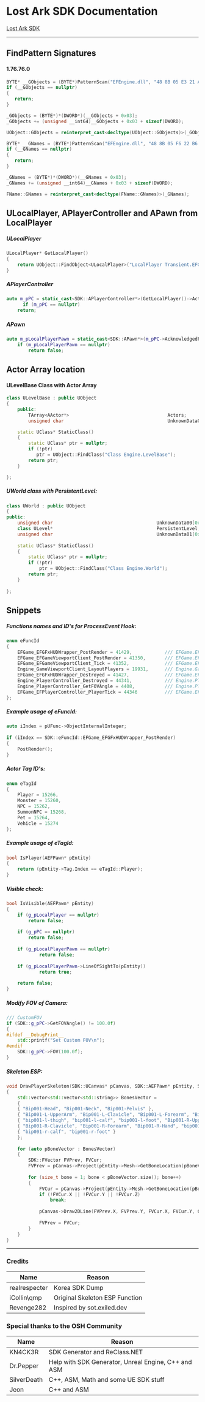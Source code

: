 # Lost Ark SDK Documentation

[Lost Ark SDK](https://github.com/cpz/Lost-Ark-SDK)

---

## FindPattern Signatures

####  1.76.76.0
```C++
BYTE* __GObjects = (BYTE*)PatternScan("EFEngine.dll", "48 8B 05 E3 21 A5 01 48 8B 14 C8 48 8B 4A 50 48 85 C9");
if (__GObjects == nullptr)
{
   return;
}

_GObjects = (BYTE*)*(DWORD*)(__GObjects + 0x03);
_GObjects += (unsigned __int64)__GObjects + 0x03 + sizeof(DWORD);

UObject::GObjects = reinterpret_cast<decltype(UObject::GObjects)>(_GObjects);

BYTE* __GNames = (BYTE*)PatternScan("EFEngine.dll", "48 8B 05 F6 22 B6 01 4C 8B 04 D0 48 8B 81 9C 00 00 00");
if (__GNames == nullptr)
{
   return;
}

_GNames = (BYTE*)*(DWORD*)(__GNames + 0x03);
_GNames += (unsigned __int64)__GNames + 0x03 + sizeof(DWORD);

FName::GNames = reinterpret_cast<decltype(FName::GNames)>(_GNames);
```

## ULocalPlayer, APlayerController and APawn from LocalPlayer

##### ULocalPlayer
```C++
ULocalPlayer* GetLocalPlayer()
{
	return UObject::FindObject<ULocalPlayer>("LocalPlayer Transient.EFGameEngine_1.LocalPlayer_1");
}
```

##### APlayerController
```C++
auto m_pPC = static_cast<SDK::APlayerController*>(GetLocalPlayer()->Actor);
      if (m_pPC == nullptr)
	return;
```

##### APawn
```C++
auto m_pLocalPlayerPawn = static_cast<SDK::APawn*>(m_pPC->AcknowledgedPawn);
	if (m_pLocalPlayerPawn == nullptr)
		return false;
```

## Actor Array location

#### ULevelBase Class with Actor Array
```C++
class ULevelBase : public UObject
{
	public:
		TArray<AActor*>                                    Actors;
		unsigned char                                      UnknownData00[0x64];

	static UClass* StaticClass()
	{
		static UClass* ptr = nullptr; 
        if (!ptr) 
           ptr = UObject::FindClass("Class Engine.LevelBase");
		return ptr;
	}

};

```

##### UWorld class with PersistentLevel:
```C++
class UWorld : public UObject
{
public:
	unsigned char                                      UnknownData00[0x20];                                       // 0x0058
	class ULevel*                                      PersistentLevel;                                          // 0x0060(0x0008) 
	unsigned char                                      UnknownData01[0x384];                                     // 0x0058(0x0354) MISSED OFFSET
 
	static UClass* StaticClass()
	{
		static UClass* ptr = nullptr;
		if (!ptr)
			ptr = UObject::FindClass("Class Engine.World");
		return ptr;
	}
 
};
```

## Snippets
##### Functions names and ID's for ProcessEvent Hook:
```C++
enum eFuncId
{
	EFGame_EFGFxHUDWrapper_PostRender = 41429,            /// EFGame.EFGFxHUDWrapper.PostRender
	EFGame_EFGameViewportClient_PostRender = 41350,       /// EFGame.EFGameViewportClient.PostRender
	EFGame_EFGameViewportClient_Tick = 41352,             /// EFGame.EFGameViewportClient.Tick
	Engine_GameViewportClient_LayoutPlayers = 19931,      /// Engine.GameViewportClient.LayoutPlayers
	EFGame_EFGFxHUDWrapper_Destroyed = 41427,             /// EFGame.EFGFxHUDWrapper.Destroyed
	Engine_PlayerController_Destroyed = 44341,            /// Engine.PlayerController.Destroyed
	Engine_PlayerController_GetFOVAngle = 4408,           /// Engine.PlayerController.GetFOVAngle
	EFGame_EFPlayerController_PlayerTick = 44346          /// EFGame.EFPlayerController.PlayerTick
};
```

##### Example usage of eFuncId:
```C++
auto iIndex = pUFunc->ObjectInternalInteger;
 
if (iIndex == SDK::eFuncId::EFGame_EFGFxHUDWrapper_PostRender)	
{		
    PostRender();		
}
```

##### Actor Tag ID's:
```C++
enum eTagId
{
	Player = 15266,
	Monster = 15260,
	NPC = 15262,
	SummonNPC = 15268,
	Pet = 15264,
	Vehicle = 15274
};
```

##### Example usage of eTagId:
```C++
bool IsPlayer(AEFPawn* pEntity)
{
	return (pEntity->Tag.Index == eTagId::Player);
}
```

##### Visible check:
```C++
bool IsVisible(AEFPawn* pEntity)
{
	if (g_pLocalPlayer == nullptr)
		return false;
 
	if (g_pPC == nullptr)
		return false;
 
	if (g_pLocalPlayerPawn == nullptr)
			return false;
 
	if (g_pLocalPlayerPawn->LineOfSightTo(pEntity))
			return true;
 
	return false;
}
```

##### Modify FOV of Camera:
```C++
/// CustomFOV
if (SDK::g_pPC->GetFOVAngle() != 100.0f)
{
#ifdef __DebugPrint__
	std::printf("Set Custom FOV\n");
#endif
	SDK::g_pPC->FOV(100.0f);
}
```

##### Skeleton ESP:
```C++
void DrawPlayerSkeleton(SDK::UCanvas* pCanvas, SDK::AEFPawn* pEntity, SDK::FColor Color)
{
	std::vector<std::vector<std::string>> BonesVector =
	{
	{ "Bip001-Head", "Bip001-Neck", "Bip001-Pelvis" },
	{ "Bip001-L-UpperArm", "Bip001-L-Clavicle", "Bip001-L-Forearm", "Bip001-L-Hand" },
	{ "bip001-l-thigh", "bip001-l-calf", "bip001-l-foot", "Bip001-R-UpperArm" },
	{ "Bip001-R-Clavicle", "Bip001-R-Forearm", "Bip001-R-Hand", "bip001-r-thigh" },
	{ "bip001-r-calf", "bip001-r-foot" }
	};
 
	for (auto pBoneVector : BonesVector)
	{
		SDK::FVector FVPrev, FVCur;
		FVPrev = pCanvas->Project(pEntity->Mesh->GetBoneLocation(pBoneVector.at(0).c_str(), 0));
 
		for (size_t bone = 1; bone < pBoneVector.size(); bone++)
		{
			FVCur = pCanvas->Project(pEntity->Mesh->GetBoneLocation(pBoneVector.at(bone).c_str(), 0));
			if (!FVCur.X || !FVCur.Y || !FVCur.Z)
				break;
 
			pCanvas->Draw2DLine(FVPrev.X, FVPrev.Y, FVCur.X, FVCur.Y, Color);
 
			FVPrev = FVCur;
		}
	}
}
```

---

### Credits

Name | Reason
------------ | -------------
realrespecter | Korea SDK Dump
iCollin\qmp | Original Skeleton ESP Function
Revenge282 | Inspired by sot.exiled.dev

### Special thanks to the OSH Community
Name | Reason
------------ | -------------
KN4CK3R	| SDK Generator and ReClass.NET
Dr.Pepper | Help with SDK Generator, Unreal Engine, C++ and ASM
SilverDeath | C++, ASM, Math and some UE SDK stuff
Jeon | C++ and ASM

